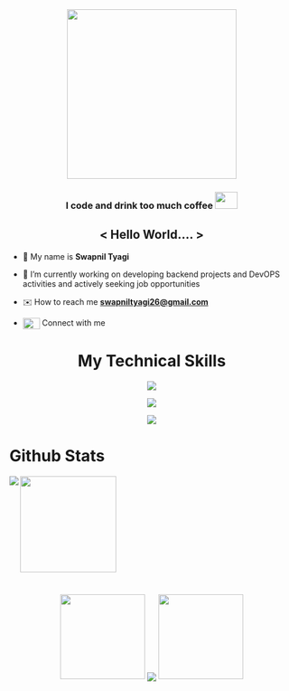 <div align="center">
  <img align="center" height="300" src="https://user-images.githubusercontent.com/74038190/212749695-a6817c5a-a794-462b-afca-1b5ce7dd5e63.gif" />
</div>

<h3 align="center"> I code and drink too much coffee <img width= "40" height= "30" src="https://i.giphy.com/media/v1.Y2lkPTc5MGI3NjExNXN0dHJtNmx0YXIzbGFjeWhhZHp2OXhobXNzbDFxZ3N4aDYzNGt6ZCZlcD12MV9pbnRlcm5hbF9naWZfYnlfaWQmY3Q9cw/ohFe5JEvS5FbSdhh7k/giphy.gif" </h3>
  
<h2 align="center"> &lt Hello World.... > </h2>


<!----------------------------------------PERSONAL INFO------------------------------------------
--------------------------------------------------------------------------------------------- -->
- 👤 My name is **Swapnil Tyagi** 

- 🔭 I’m currently working on developing backend projects and DevOPS activities and actively seeking job opportunities

- ✉️ How to reach me **swapniltyagi26@gmail.com**

- <p> <a href="https://linkedin.com/in/swapnil-tyagi" target="blank"><img align="center" src="https://raw.githubusercontent.com/rahuldkjain/github-profile-readme-generator/master/src/images/icons/Social/linked-in-alt.svg" alt="www.linkedin.com/in/miquel-debón-villagrasa" height="20" width="30" /></a> Connect with me</p>
<!----------------------------------------PERSONAL INFO------------------------------------------
--------------------------------------------------------------------------------------------- -->


<div id="toc" align="center">
  <ul style="list-style: none">
    <summary>
      <h1> My Technical Skills</h1>
    </summary>
  </ul>
</div>
<!----------------------------------------SKILLS------------------------------------------
--------------------------------------------------------------------------------------------- -->
<p align="center">
    <img src="https://skillicons.dev/icons?i=java,spring,js,html,css,mongodb,idea,git" />
</p>
<p align="center">
    <img src="https://skillicons.dev/icons?i=aws,docker,kubernetes,bash,prometheus,github" />
</p>

<div align="center">
  <img src="https://komarev.com/ghpvc/?username=swapnilt26&label=VISITORS&color=100e0e&base=650&style=flat-square">
</div>
<!----------------------------------------SKILLS------------------------------------------
--------------------------------------------------------------------------------------------- -->


# Github Stats
<!-- ---------------------------------------STATS------------------------------------------
--------------------------------------------------------------------------------------------- -->
<p>
  <img align="left" src="https://github-readme-stats-nine-gamma-36.vercel.app/api/top-langs?username=swapnilt26&show_icons=true&locale=en&layout=compact&title_color=c0d6e4&bg_color=0,000000,130F40&text_color=D3D3D3&count_private=true" />
</p>
<p align="left">
  <img src="https://github-readme-stats.vercel.app/api?username=swapnilt26&show_icons=true&locale=en&title_color=fbf6f2&icon_color=f08080&text_color=D3D3D3&bg_color=0,000000,F84219" height="170" />
</p>
<!-- ---------------------------------------STATS------------------------------------------
--------------------------------------------------------------------------------------------- -->

#

<p align="center">
   <a>
   <img height="150" width="150" src="https://user-images.githubusercontent.com/85965606/194883377-48faf476-56b7-4550-8574-844f2ca8baca.png">
   <img align="center" src="https://github-readme-streak-stats.herokuapp.com/?user=swapnilt26&theme=dark&hide_border=true"/>
   <img height="150" width="150" src="https://user-images.githubusercontent.com/85965606/194883387-b4d3b9f8-d432-4b77-8aab-77c6ed120e31.png"> 
   </a>
</p>


<img src="https://www.animatedimages.org/data/media/562/animated-line-image-0387.gif" width="1920" height="1"/>
